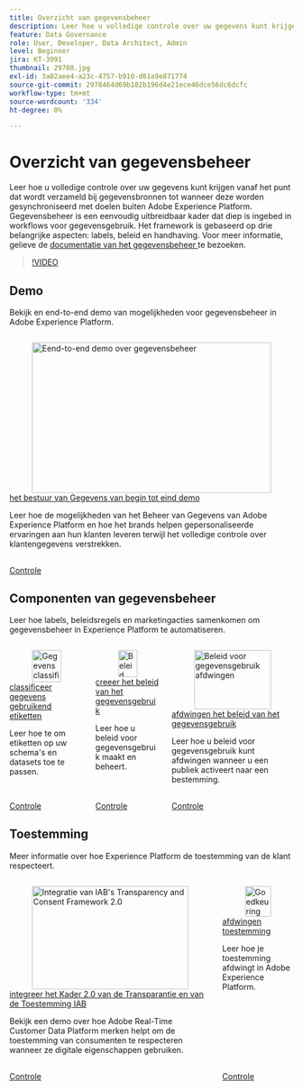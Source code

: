 ```yaml
---
title: Overzicht van gegevensbeheer
description: Leer hoe u volledige controle over uw gegevens kunt krijgen vanaf het punt dat wordt verzameld bij gegevensbronnen tot wanneer deze worden gesynchroniseerd met doelen buiten Adobe Experience Platform.
feature: Data Governance
role: User, Developer, Data Architect, Admin
level: Beginner
jira: KT-3991
thumbnail: 29708.jpg
exl-id: 3a02aee4-a23c-4757-b910-d61a9e871774
source-git-commit: 2978464d69b182b196d4e21ece46dce56dc6dcfc
workflow-type: tm+mt
source-wordcount: '334'
ht-degree: 0%

---
```


# Overzicht van gegevensbeheer

Leer hoe u volledige controle over uw gegevens kunt krijgen vanaf het punt dat wordt verzameld bij gegevensbronnen tot wanneer deze worden gesynchroniseerd met doelen buiten Adobe Experience Platform. Gegevensbeheer is een eenvoudig uitbreidbaar kader dat diep is ingebed in workflows voor gegevensgebruik. Het framework is gebaseerd op drie belangrijke aspecten: labels, beleid en handhaving. Voor meer informatie, gelieve de [ documentatie van het gegevensbeheer ](https://experienceleague.adobe.com/docs/experience-platform/data-governance/home.html?lang=nl-NL) te bezoeken.

>[!VIDEO](https://video.tv.adobe.com/v/29708?learn=on&enablevpops)

## Demo

Bekijk en end-to-end demo van mogelijkheden voor gegevensbeheer in Adobe Experience Platform.

<!-- CARDS
{cta=Watch}
* introduction-to-data-governance.md
-->
<!-- START CARDS HTML - DO NOT MODIFY BY HAND -->
<div class="columns">
    <div class="column is-half-tablet is-half-desktop is-one-third-widescreen" aria-label="Data governance end-to-end demo">
        <div class="card" style="height: 100%; display: flex; flex-direction: column; height: 100%;">
            <div class="card-image">
                <figure class="image x-is-16by9">
                    <a href="introduction-to-data-governance.md" title="Eend-to-end demo over gegevensbeheer" target="_blank" rel="referrer">
                        <img class="is-bordered-r-small" src="https://video.tv.adobe.com/v/36653?format=jpeg&nocache=1740179989077" alt="Eend-to-end demo over gegevensbeheer"
                             style="width: 100%; aspect-ratio: 16 / 9; object-fit: cover; overflow: hidden; display: block; margin: auto;">
                    </a>
                </figure>
            </div>
            <div class="card-content is-padded-small" style="display: flex; flex-direction: column; flex-grow: 1; justify-content: space-between;">
                <div class="top-card-content">
                    <p class="headline is-size-6 has-text-weight-bold">
                        <a href="introduction-to-data-governance.md" target="_blank" rel="referrer" title="Eend-to-end demo over gegevensbeheer"> het bestuur van Gegevens van begin tot eind demo </a>
                    </p>
                    <p class="is-size-6">Leer hoe de mogelijkheden van het Beheer van Gegevens van Adobe Experience Platform en hoe het brands helpen gepersonaliseerde ervaringen aan hun klanten leveren terwijl het volledige controle over klantengegevens verstrekken.</p>
                </div>
                <a href="introduction-to-data-governance.md" target="_blank" rel="referrer" class="spectrum-Button spectrum-Button--outline spectrum-Button--primary spectrum-Button--sizeM" style="align-self: flex-start; margin-top: 1rem;">
                    <span class="spectrum-Button-label has-no-wrap has-text-weight-bold"> Controle </span>
                </a>
            </div>
        </div>
    </div>
</div>
<!-- END CARDS HTML - DO NOT MODIFY BY HAND -->

## Componenten van gegevensbeheer

Leer hoe labels, beleidsregels en marketingacties samenkomen om gegevensbeheer in Experience Platform te automatiseren.

<!-- CARDS
{cta=Watch}
* classify-data-using-labels.md
* create-data-usage-policies.md{description=Learn how to create and manage data usage policies.}
* enforce-data-usage-policies.md{description=Learn how to enforce data usage policies when activating an audience to a destination.}
-->
<!-- START CARDS HTML - DO NOT MODIFY BY HAND -->
<div class="columns">
    <div class="column is-half-tablet is-half-desktop is-one-third-widescreen" aria-label="Classify data using labels">
        <div class="card" style="height: 100%; display: flex; flex-direction: column; height: 100%;">
            <div class="card-image">
                <figure class="image x-is-16by9">
                    <a href="classify-data-using-labels.md" title="Gegevens classificeren met labels" target="_blank" rel="referrer">
                        <img class="is-bordered-r-small" src="https://video.tv.adobe.com/v/29709?format=jpeg&nocache=1740179989358" alt="Gegevens classificeren met labels"
                             style="width: 100%; aspect-ratio: 16 / 9; object-fit: cover; overflow: hidden; display: block; margin: auto;">
                    </a>
                </figure>
            </div>
            <div class="card-content is-padded-small" style="display: flex; flex-direction: column; flex-grow: 1; justify-content: space-between;">
                <div class="top-card-content">
                    <p class="headline is-size-6 has-text-weight-bold">
                        <a href="classify-data-using-labels.md" target="_blank" rel="referrer" title="Gegevens classificeren met labels"> classificeer gegevens gebruikend etiketten </a>
                    </p>
                    <p class="is-size-6">Leer hoe te om etiketten op uw schema's en datasets toe te passen.</p>
                </div>
                <a href="classify-data-using-labels.md" target="_blank" rel="referrer" class="spectrum-Button spectrum-Button--outline spectrum-Button--primary spectrum-Button--sizeM" style="align-self: flex-start; margin-top: 1rem;">
                    <span class="spectrum-Button-label has-no-wrap has-text-weight-bold"> Controle </span>
                </a>
            </div>
        </div>
    </div>
    <div class="column is-half-tablet is-half-desktop is-one-third-widescreen" aria-label="Create data usage policies">
        <div class="card" style="height: 100%; display: flex; flex-direction: column; height: 100%;">
            <div class="card-image">
                <figure class="image x-is-16by9">
                    <a href="create-data-usage-policies.md" title="Beleid voor gegevensgebruik maken" target="_blank" rel="referrer">
                        <img class="is-bordered-r-small" src="https://video.tv.adobe.com/v/32977?format=jpeg&nocache=1740179989347" alt="Beleid voor gegevensgebruik maken"
                             style="width: 100%; aspect-ratio: 16 / 9; object-fit: cover; overflow: hidden; display: block; margin: auto;">
                    </a>
                </figure>
            </div>
            <div class="card-content is-padded-small" style="display: flex; flex-direction: column; flex-grow: 1; justify-content: space-between;">
                <div class="top-card-content">
                    <p class="headline is-size-6 has-text-weight-bold">
                        <a href="create-data-usage-policies.md" target="_blank" rel="referrer" title="Beleid voor gegevensgebruik maken"> creeer het beleid van het gegevensgebruik </a>
                    </p>
                    <p class="is-size-6">Leer hoe u beleid voor gegevensgebruik maakt en beheert.</p>
                </div>
                <a href="create-data-usage-policies.md" target="_blank" rel="referrer" class="spectrum-Button spectrum-Button--outline spectrum-Button--primary spectrum-Button--sizeM" style="align-self: flex-start; margin-top: 1rem;">
                    <span class="spectrum-Button-label has-no-wrap has-text-weight-bold"> Controle </span>
                </a>
            </div>
        </div>
    </div>
    <div class="column is-half-tablet is-half-desktop is-one-third-widescreen" aria-label="Enforce data usage policies">
        <div class="card" style="height: 100%; display: flex; flex-direction: column; height: 100%;">
            <div class="card-image">
                <figure class="image x-is-16by9">
                    <a href="enforce-data-usage-policies.md" title="Beleid voor gegevensgebruik afdwingen" target="_blank" rel="referrer">
                        <img class="is-bordered-r-small" src="https://video.tv.adobe.com/v/33631?format=jpeg&nocache=1740179989334" alt="Beleid voor gegevensgebruik afdwingen"
                             style="width: 100%; aspect-ratio: 16 / 9; object-fit: cover; overflow: hidden; display: block; margin: auto;">
                    </a>
                </figure>
            </div>
            <div class="card-content is-padded-small" style="display: flex; flex-direction: column; flex-grow: 1; justify-content: space-between;">
                <div class="top-card-content">
                    <p class="headline is-size-6 has-text-weight-bold">
                        <a href="enforce-data-usage-policies.md" target="_blank" rel="referrer" title="Beleid voor gegevensgebruik afdwingen"> afdwingen het beleid van het gegevensgebruik </a>
                    </p>
                    <p class="is-size-6">Leer hoe u beleid voor gegevensgebruik kunt afdwingen wanneer u een publiek activeert naar een bestemming.</p>
                </div>
                <a href="enforce-data-usage-policies.md" target="_blank" rel="referrer" class="spectrum-Button spectrum-Button--outline spectrum-Button--primary spectrum-Button--sizeM" style="align-self: flex-start; margin-top: 1rem;">
                    <span class="spectrum-Button-label has-no-wrap has-text-weight-bold"> Controle </span>
                </a>
            </div>
        </div>
    </div>
</div>
<!-- END CARDS HTML - DO NOT MODIFY BY HAND -->

## Toestemming

Meer informatie over hoe Experience Platform de toestemming van de klant respecteert.

<!-- CARDS
{cta=Watch}
* integrate-with-iab-transparency-and-consent-framework-2.md{title=Integrate IAB's Transparency and Consent Framework 2.0}{description=See a demo of how Adobe's Real-Time Customer Data Platform helps brands honor consumers' consent as they engage on digital properties.}
* enforce-consent.md{description=Learn how to enforce consent in Adobe Experience Platform.}
-->
<!-- START CARDS HTML - DO NOT MODIFY BY HAND -->
<div class="columns">
    <div class="column is-half-tablet is-half-desktop is-one-third-widescreen" aria-label="Integrate IAB's Transparency and Consent Framework 2.0">
        <div class="card" style="height: 100%; display: flex; flex-direction: column; height: 100%;">
            <div class="card-image">
                <figure class="image x-is-16by9">
                    <a href="integrate-with-iab-transparency-and-consent-framework-2.md" title="Integratie van IAB&apos;s Transparency and Consent Framework 2.0" target="_blank" rel="referrer">
                        <img class="is-bordered-r-small" src="https://video.tv.adobe.com/v/38346?format=jpeg&nocache=1740179989597" alt="Integratie van IAB&apos;s Transparency and Consent Framework 2.0"
                             style="width: 100%; aspect-ratio: 16 / 9; object-fit: cover; overflow: hidden; display: block; margin: auto;">
                    </a>
                </figure>
            </div>
            <div class="card-content is-padded-small" style="display: flex; flex-direction: column; flex-grow: 1; justify-content: space-between;">
                <div class="top-card-content">
                    <p class="headline is-size-6 has-text-weight-bold">
                        <a href="integrate-with-iab-transparency-and-consent-framework-2.md" target="_blank" rel="referrer" title="Integratie van IAB&apos;s Transparency and Consent Framework 2.0"> integreer het Kader 2.0 van de Transparantie en van de Toestemming IAB </a>
                    </p>
                    <p class="is-size-6">Bekijk een demo over hoe Adobe Real-Time Customer Data Platform merken helpt om de toestemming van consumenten te respecteren wanneer ze digitale eigenschappen gebruiken.</p>
                </div>
                <a href="integrate-with-iab-transparency-and-consent-framework-2.md" target="_blank" rel="referrer" class="spectrum-Button spectrum-Button--outline spectrum-Button--primary spectrum-Button--sizeM" style="align-self: flex-start; margin-top: 1rem;">
                    <span class="spectrum-Button-label has-no-wrap has-text-weight-bold"> Controle </span>
                </a>
            </div>
        </div>
    </div>
    <div class="column is-half-tablet is-half-desktop is-one-third-widescreen" aria-label="Enforce consent">
        <div class="card" style="height: 100%; display: flex; flex-direction: column; height: 100%;">
            <div class="card-image">
                <figure class="image x-is-16by9">
                    <a href="enforce-consent.md" title="Goedkeuring afdwingen" target="_blank" rel="referrer">
                        <img class="is-bordered-r-small" src="https://video.tv.adobe.com/v/345677?format=jpeg&nocache=1740179989584" alt="Goedkeuring afdwingen"
                             style="width: 100%; aspect-ratio: 16 / 9; object-fit: cover; overflow: hidden; display: block; margin: auto;">
                    </a>
                </figure>
            </div>
            <div class="card-content is-padded-small" style="display: flex; flex-direction: column; flex-grow: 1; justify-content: space-between;">
                <div class="top-card-content">
                    <p class="headline is-size-6 has-text-weight-bold">
                        <a href="enforce-consent.md" target="_blank" rel="referrer" title="Goedkeuring afdwingen"> afdwingen toestemming </a>
                    </p>
                    <p class="is-size-6">Leer hoe je toestemming afdwingt in Adobe Experience Platform.</p>
                </div>
                <a href="enforce-consent.md" target="_blank" rel="referrer" class="spectrum-Button spectrum-Button--outline spectrum-Button--primary spectrum-Button--sizeM" style="align-self: flex-start; margin-top: 1rem;">
                    <span class="spectrum-Button-label has-no-wrap has-text-weight-bold"> Controle </span>
                </a>
            </div>
        </div>
    </div>
</div>
<!-- END CARDS HTML - DO NOT MODIFY BY HAND -->
